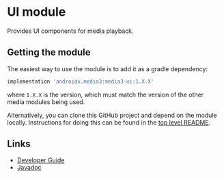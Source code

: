 # UI module

Provides UI components for media playback.

## Getting the module

The easiest way to use the module is to add it as a gradle dependency:

```gradle
implementation 'androidx.media3:media3-ui:1.X.X'
```

where `1.X.X` is the version, which must match the version of the other media
modules being used.

Alternatively, you can clone this GitHub project and depend on the module
locally. Instructions for doing this can be found in the [top level README][].

[top level README]: ../../README.md

## Links

*   [Developer Guide][]
*   [Javadoc][]

[Developer Guide]: https://developer.android.com/guide/topics/media/ui/playerview
[Javadoc]: https://developer.android.com/reference/androidx/media3/ui/package-summary
